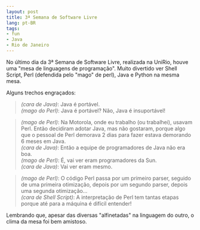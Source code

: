 ```yaml
---
layout: post
title: 3ª Semana de Software Livre
lang: pt-BR
tags:
- fun
- Java
- Rio de Janeiro
---
```


No último dia da 3ª Semana de Software Livre, realizada na UniRio, houve uma "mesa de linguagens de programação". Muito divertido ver Shell Script, Perl (defendida pelo "mago" de perl), Java e Python na mesma mesa.


Alguns trechos engraçados:

> _(cara de Java)_: Java é portável.<br>
> _(mago do Perl)_: Java é portável? Não, Java é insuportável!<br>

> _(mago de Perl)_: Na Motorola, onde eu trabalho (ou trabalhei), usavam Perl. Então decidiram adotar Java, mas não gostaram, porque algo que o pessoal de Perl demorava 2 dias para fazer estava demorando 6 meses em Java.<br>
> _(cara de Java)_: Então a equipe de programadores de Java não era boa.<br>
> _(mago de Perl)_: É, vai ver eram programadores da Sun.<br>
> _(cara de Java)_: Vai ver eram mesmo.<br>

> _(mago de Perl)_: O código Perl passa por um primeiro parser, seguido de uma primeira otimização, depois por um segundo parser, depois uma segunda otimização...<br>
> _(cara de Shell Script)_: A interpretação de Perl tem tantas etapas porque até para a máquina é difícil entender!<br>

Lembrando que, apesar das diversas "alfinetadas" na linguagem do outro, o clima da mesa foi bem amistoso.
